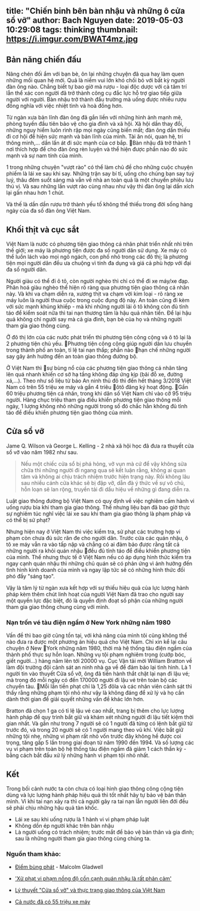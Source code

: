 title: "Chiến binh bên bàn nhậu và những ô cửa sổ vỡ"
author: Bach Nguyen
date: 2019-05-03 10:29:08
tags: thinking
thumbnail: https://i.imgur.com/BWAT4mz.jpg
---

## Bản năng chiến đấu

Nâng chén đối ẩm với bạn bè, ôn lại những chuyện đã qua hay làm quen những mối quan hệ mới. Quả là niềm vui lớn khó chối bỏ với bất kỳ người đàn ông nào. Chẳng biết tự bao giờ mà rượu - loại độc dược với cả tâm trí lẫn thể xác con người đã trở thành công cụ đắc lực hỗ trợ giao tiếp giữa người với người. Bàn nhậu trở thành đấu trường mà uống được nhiều rượu đồng nghĩa với việc nhiệt tình và hoà đồng hơn. 

<!-- more -->

Từ ngàn xưa bản lĩnh đàn ông đã gắn liền với những hình ảnh mạnh mẽ, phòng tuyến đầu tiên bảo vệ cho gia đình và xã hội. Xã hội dần thay đổi, những nguy hiểm luôn rình rập mọi ngày cũng biến mất; đàn ông dần thiếu đi cơ hội để hiện sức mạnh và bản lĩnh của mình. Tài ăn nói, quan hệ, trí thông minh,... dần lấn át đi sức mạnh của cơ bắp. Bàn nhậu đã trở thành 1 nơi thích hợp để cho đàn ông rèn luyện và thể hiện được phần nào đó sức mạnh và sự nam tính của mình.

1 trong những chuyện "vượt rào" có thể làm chủ đề cho những cuộc chuyện phiếm là lái xe sau khi say. Những trận say bí tỉ, uống cho chúng bạn say tuý luý, thâu đêm suốt sáng mà vẫn về nhà an toàn quả là một chuyến phiêu lưu thú vị. Và sau những lần vượt rào cùng nhau như vậy thì đàn ông lại dần xích lại gần nhau hơn 1 chút.

Và thế là dần dần rượu trở thành yếu tố không thể thiếu trong đời sống hàng ngày của đa số đàn ông Việt Nam.

## Khối thịt và cục sắt

Việt Nam là nước có phương tiện giao thông cá nhân phát triển nhất nhì trên thế giới; xe máy là phương tiện được đa số người dân sử dụng. Xe máy có thể luồn lách vào mọi ngõ ngách, con phố nhỏ trong các đô thị; là phương tiện mọi người dân đều ưa chuộng vì tính đa dụng và giá cả phù hợp với đại đa số người dân.

Người giàu có thể đi ô tô, còn người nghèo thì chỉ có thể đi xe máy/xe đạp. Phân hoá giàu nghèo thể hiện rõ ràng qua phương tiện giao thông cá nhân này. Và khi va chạm diễn ra, xương thịt va chạm với kim loại - rõ ràng xe máy luôn là người thua cuộc trong cuộc đụng độ này. An toàn cũng đi kèm với sức mạnh khủng khiếp - mà khi những người lái ô tô không còn đủ tỉnh táo để kiểm soát nữa thì tai nạn thương tâm là hậu quả nhãn tiền. Để lại hậu quả không chỉ người say mà cả gia đình, bạn bè của họ và những người tham gia giao thông cùng.

Ở đô thị lớn của các nước phát triển thì phương tiện công cộng và ô tô lại là 2 phương tiện chủ yếu. Phương tiện công cộng giúp người dân lưu chuyển trong thành phố an toàn, tỉ lệ tai nạn thấp; phần nào hạn chế những người say gây ảnh hưởng đến an toàn giao thông đường bộ. 

Ở Việt Nam thì sự bùng nổ của các phương tiện giao thông cá nhân tăng lên quá nhanh khiến cơ sở hạ tầng không đáp ứng kịp (bãi đỗ xe, đường xá,…). Theo như số liệu từ báo An ninh thủ đô thì đến hết tháng 3/2018 Việt Nam có trên 55 triệu xe máy và gần 4 triêu ôtô đăng ký hoạt động. Gần 60 triệu phương tiện cá nhân, trong khi dân số Việt Nam chỉ vào cỡ 95 triệu người. Hàng chục triệu tham gia điều khiển phương tiện giao thông mỗi ngày, 1 lượng không nhỏ những người trong số đó chắc hẳn không đủ tỉnh táo để điều khiển phương tiện giao thông của mình.   


## Cửa sổ vỡ

Jame Q. Wilson và  George L. Kelling - 2 nhà xã hội học đã đưa ra thuyết cửa sổ vỡ vào năm 1982 như sau.


> Nếu một chiếc cửa sổ bị phá hỏng, vỡ vụn mà cứ để vậy không sửa chữa thì những người đi ngang qua sẽ kết luận rằng, không ai quan tâm và không ai chịu trách nhiệm trước hiện trạng này. Rồi không lâu sau nhiều cánh cửa khác sẽ bị đập vỡ, dẫn đà ý thức về sự vô chủ, hỗn loạn sẽ lan rộng, truyền tải đi dấu hiệu về những gì đang diễn ra.

Luật giao thông đường bộ Việt Nam có quy định về việc nghiêm cấm hành vi uống rượu bia khi tham gia giao thông. Thế nhưng liệu bạn đã bao giờ thực sự nghiêm túc nghĩ việc lái xe sau khi tham gia giao thông là phạm pháp và có thể bị sử phạt?

Nhưng hiện nay ở Việt Nam thì việc kiểm tra, sử phạt các trường hợp vi phạm còn chưa đủ sức răn đe cho người dân. Trước cửa các quán nhậu, ô tô xe máy vẫn ra vào tấp nập và chẳng có ai đảm bảo được rằng tất cả những người ra khỏi quán nhậu đều đủ tỉnh táo để điều khiển phương tiện của mình. Thế nhưng thực tế ở Việt Nam nếu có áp dụng hình thức kiểm tra ngay cạnh quán nhậu thì những chủ quán sẽ có phản ứng vì ảnh hưởng đến tình hình kinh doanh của mình và ngay lập tức sẽ có những hình thức đối phó đầy "sáng tạo".

Vậy là tâm lý từ ngàn xưa kết hợp với sự thiếu hiệu quả của lực lượng hành pháp kèm thêm chút linh hoạt của người Việt Nam đã trao cho người say một quyền lực đặc biệt, đó là quyền định đoạt số phận của những người tham gia giao thông chung cùng với mình.

### Nạn trốn vé tàu điện ngầm ở New York những năm 1980

Vấn đề thì bao giờ cũng tồn tại, với khả năng của mình tôi cũng không thể nào đưa ra được một phương án hiệu quả cho Việt Nam. Chỉ xin kể lại câu chuyện ở New York những năm 1980, thời mà hệ thống tàu điện ngầm của thành phố thực sự hỗn loạn. Những vụ tội phạm nghiêm trọng (cướp bóc, giết người...) hàng năm lên tới 20000 vụ. Cục Vận tải mời William Bratton về làm đội trưởng đội cảnh sát an ninh nhà ga về để đảm bảo lại tình hình. Là 1 người tin vào thuyết Cửa sổ vỡ, ông đã tiến hành thắt chặt lại nạn đi lậu vé; mà trong đó mỗi ngày có đến 170000 người đi lậu vé trên toàn bộ các chuyến tàu. Mỗi lần tiền phạt chỉ là 1,25 đôla và các nhân viên cảnh sát thì thấy rằng những phạm tội nhỏ như vậy là không đáng để xử lý và họ cần dành thời gian để giải quyết những vấn đề khác lớn hơn.

Bratton đã chọn 1 ga có tỉ lệ lậu vé cao nhất, trang bị thêm cho lực lượng hành pháp để quy trình bắt giữ và khám xét những người đi lậu tiết kiệm thời gian nhất. Và gần như trong 7 người sẽ có 1 người đã từng có lệnh bắt giữ từ trước đó, và trong 20 người sẽ có 1 người mang theo vũ khí. Việc bắt giữ những tội nhẹ, những vi phạm rất nhỏ vốn trước đây không hề được coi trọng, tăng gấp 5 lần trong giai đoạn từ năm 1990 đến 1994. Và số lượng các vụ vi phạm trên toàn bộ hệ thống tàu điện ngầm đã giảm 1 cách thần kỳ - bằng cách bắt đầu xử lý những hành vi phạm tội nhỏ nhất.

## Kết

Trong bối cảnh nước ta còn chưa có loại hình giao thông công cộng tiện dùng và lực lượng hành pháp hiệu quả thì tốt nhất hãy tự bảo vệ bản thân mình. Vì khi tai nạn xảy ra thì cả người gây ra tai nạn lẫn người liên đới đều sẽ phải chịu những hậu quả tàn khốc.
- Lái xe sau khi uống rượu là 1 hành vi vi phạm pháp luật
- Không dồn ép người khác trên bàn nhậu 
- Là người uống có trách nhiệm; trước mắt để bảo vệ bản thân và gia đình; sau là những người tham gia giao thông cùng chúng ta. 

### Nguồn tham khảo:

- [Điểm bùng phát](https://en.wikipedia.org/wiki/The_Tipping_Point) - Malcolm Gladwell

- ['Xử phạt vi phạm nồng độ cồn cạnh quán nhậu là rất phản cảm'](https://www.tienphong.vn/xa-hoi/xu-phat-vi-pham-nong-do-con-canh-quan-nhau-la-rat-phan-cam-1406826.tpo)

- [Lý thuyết "Cửa sổ vỡ" và thực trạng giao thông của Việt Nam](https://spiderum.com/bai-dang/Ly-thuyet-Cua-so-vo-va-thuc-trang-giao-thong-cua-Viet-Nam-bi7)

- [Cả nước đã có 55 triệu xe máy](https://anninhthudo.vn/oto-xe-may/ca-nuoc-da-co-55-trieu-xe-may/762401.antd)